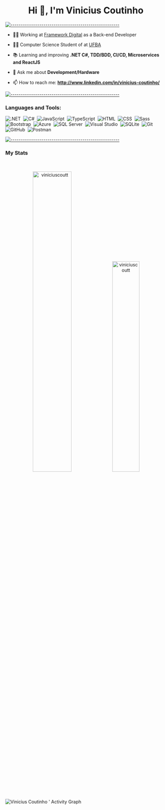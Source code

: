 <h1 align="center">Hi 👋, I'm Vinicius Coutinho</h1>

[![-----------------------------------------------------](https://raw.githubusercontent.com/ViniciusCoutt/ViniciusCoutt/main/colored.png)](#installation)

- 👨‍💻 Working at [Framework Digital](https://www.frameworkdigital.com.br/) as a Back-end Developer

- 🧑‍🎓 Computer Science Student of at [UFBA](https://ufba.br)

- 📚 Learning and improving **.NET C#, TDD/BDD, CI/CD, Microservices and ReactJS**

- 💬 Ask me about **Development/Hardware**

- 📫 How to reach me: **http://www.linkedin.com/in/vinicius-coutinho/**

<!-- [![-----------------------------------------------------](https://raw.githubusercontent.com/ViniciusCoutt/ViniciusCoutt/main/colored.png)](#installation)

<h3 align="left">Connect with me:</h3>

<p align="left">
<a href="https://linkedin.com/in/vinicius-coutinho" target="blank"><img align="center" src="https://raw.githubusercontent.com/rahuldkjain/github-profile-readme-generator/master/src/images/icons/Social/linked-in-alt.svg" alt="vinicius-coutinho" height="30" width="40" /></a>
</p> -->

[![-----------------------------------------------------](https://raw.githubusercontent.com/ViniciusCoutt/ViniciusCoutt/main/colored.png)](#installation)

<h3 align="left">Languages and Tools:</h3>

![.NET](https://img.shields.io/badge/.NET-5C2D91?style=for-the-badge&logo=.net&logoColor=white)&nbsp;
![C#](https://img.shields.io/badge/C%23-239120?style=for-the-badge&logo=c-sharp&logoColor=white)&nbsp;
![JavaScript](https://img.shields.io/badge/JavaScript-F7DF1E?style=for-the-badge&logo=javascript&logoColor=black)&nbsp;
![TypeScript](https://img.shields.io/badge/TypeScript-007ACC?style=for-the-badge&logo=typescript&logoColor=white)&nbsp;
![HTML](https://img.shields.io/badge/HTML5-E34F26?style=for-the-badge&logo=html5&logoColor=white)&nbsp;
![CSS](https://img.shields.io/badge/CSS3-1572B6?style=for-the-badge&logo=css3&logoColor=white)&nbsp;
![Sass](https://img.shields.io/badge/Sass-CC6699?style=for-the-badge&logo=sass&logoColor=white)&nbsp;
![Bootstrap](https://img.shields.io/badge/Bootstrap-563D7C?style=for-the-badge&logo=bootstrap&logoColor=white)&nbsp;
![Azure](https://img.shields.io/badge/Microsoft_Azure-0089D6?style=for-the-badge&logo=microsoft-azure&logoColor=white)&nbsp;
![SQL Server](https://img.shields.io/badge/Microsoft_SQL_Server-CC2927?style=for-the-badge&logo=microsoft-sql-server&logoColor=white)&nbsp;
![Visual Studio](https://img.shields.io/badge/Visual_Studio-5C2D91?style=for-the-badge&logo=visual%20studio&logoColor=white)&nbsp;
![SQLite](https://img.shields.io/badge/SQLite-07405E?style=for-the-badge&logo=sqlite&logoColor=white)&nbsp;
![Git](https://img.shields.io/badge/GIT-E44C30?style=for-the-badge&logo=git&logoColor=white)&nbsp;
![GitHub](https://img.shields.io/badge/GitHub-100000?style=for-the-badge&logo=github&logoColor=white)&nbsp;
![Postman](https://img.shields.io/badge/-Postman-05122A?style=for-the-badge&logo=postman)&nbsp;

<!-- ![.NET](https://img.shields.io/badge/.NET-5C2D91?flat&logo=.net&logoColor=white)&nbsp;
![C#](https://img.shields.io/badge/C%23-239120?flat&logo=c-sharp&logoColor=white)&nbsp;
![JavaScript](https://img.shields.io/badge/JavaScript-F7DF1E?flat&logo=javascript&logoColor=black)&nbsp;
![TypeScript](https://img.shields.io/badge/TypeScript-007ACC?flat&logo=typescript&logoColor=white)&nbsp;
![HTML](https://img.shields.io/badge/HTML5-E34F26?flat&logo=html5&logoColor=white)&nbsp;
![CSS](https://img.shields.io/badge/CSS3-1572B6?flat&logo=css3&logoColor=white)&nbsp;
![Sass](https://img.shields.io/badge/Sass-CC6699?flat&logo=sass&logoColor=white)&nbsp;
![Bootstrap](https://img.shields.io/badge/Bootstrap-563D7C?flat&logo=bootstrap&logoColor=white)&nbsp;
![Azure](https://img.shields.io/badge/Microsoft_Azure-0089D6?flat&logo=microsoft-azure&logoColor=white)&nbsp;
![SQL Server](https://img.shields.io/badge/Microsoft_SQL_Server-CC2927?flat&logo=microsoft-sql-server&logoColor=white)&nbsp;
![Visual Studio](https://img.shields.io/badge/Visual_Studio-5C2D91?flat&logo=visual%20studio&logoColor=white)&nbsp;
![SQLite](https://img.shields.io/badge/SQLite-07405E?flat&logo=sqlite&logoColor=white)&nbsp;
![Git](https://img.shields.io/badge/GIT-E44C30?flat&logo=git&logoColor=white)&nbsp;
![GitHub](https://img.shields.io/badge/GitHub-100000?flat&logo=github&logoColor=white)&nbsp;
![Postman](https://img.shields.io/badge/-Postman-05122A?flat&logo=postman)&nbsp; 

![C#](https://img.shields.io/badge/C%23-05122A?style=flat&logo=c-sharp&logoColor=white)&nbsp;
![Azure](https://img.shields.io/badge/Microsoft_Azure-05122A?style=flat&logo=microsoft-azure&logoColor=white)&nbsp;
![SQL Server](https://img.shields.io/badge/Microsoft_SQL_Server-05122A?style=flat&logo=microsoft-sql-server&logoColor=white)&nbsp;
![Visual Studio](https://img.shields.io/badge/Visual_Studio-05122A?style=flat&logo=visual%20studio&logoColor=white)&nbsp;
![JavaScript](https://img.shields.io/badge/-JavaScript-05122A?style=flat&logo=javascript)&nbsp;
![TypeScript](https://img.shields.io/badge/-TypeScript-05122A?style=flat&logo=typescript)&nbsp;
![HTML](https://img.shields.io/badge/-HTML-05122A?style=flat&logo=HTML5)&nbsp;
![CSS](https://img.shields.io/badge/-CSS-05122A?style=flat&logo=CSS3&logoColor=1572B6)&nbsp;
![Bootstrap](https://img.shields.io/badge/Bootstrap-05122A?style=flat&logo=bootstrap&logoColor=white)&nbsp;
![MySQL](https://img.shields.io/badge/-MySQL-05122A?style=flat&logo=mysql)&nbsp;
![Git](https://img.shields.io/badge/-Git-05122A?style=flat&logo=git)&nbsp;
![GitHub](https://img.shields.io/badge/-GitHub-05122A?style=flat&logo=github)&nbsp;
![Visual Studio Code](https://img.shields.io/badge/-Visual%20Studio%20Code-05122A?style=flat&logo=visual-studio-code&logoColor=007ACC)&nbsp;
![Postman](https://img.shields.io/badge/-Postman-05122A?style=flat&logo=postman)&nbsp;
![Sass](https://img.shields.io/badge/Sass-05122A?style=flat&logo=sass)&nbsp;
-->

[![-----------------------------------------------------](https://raw.githubusercontent.com/ViniciusCoutt/ViniciusCoutt/main/colored.png)](#installation)
<h3 align="left">My Stats</h3>

<br/>
  <p align="center"> 
     <img width="49%" src="https://github-readme-stats.vercel.app/api?username=viniciuscoutt&show_icons=true&count_private=true&theme=dark" alt="viniciuscoutt" />
     <img width="41%"  src="https://github-readme-stats.vercel.app/api/top-langs?username=viniciuscoutt&show_icons=true&locale=en&layout=compact&theme=dark" alt="viniciuscoutt"      />
  </p>
<br>

![Vinicius Coutinho ' Activity Graph](https://activity-graph.herokuapp.com/graph?username=ViniciusCoutt&custom_title=Vinicius%20Contribution%20Graph&theme=xcode&bg_color=282828&hide_border=false&line=ffffff&point=ffffff)
